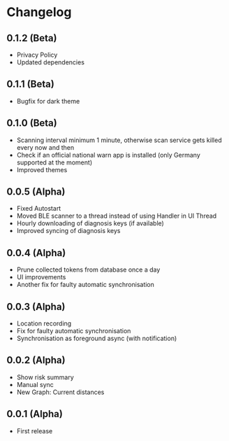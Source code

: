 # Changelog

## 0.1.2 (Beta)
* Privacy Policy
* Updated dependencies

## 0.1.1 (Beta)
* Bugfix for dark theme

## 0.1.0 (Beta)
* Scanning interval minimum 1 minute, otherwise scan service gets killed every now and then
* Check if an official national warn app is installed (only Germany supported at the moment)
* Improved themes

## 0.0.5 (Alpha)
* Fixed Autostart
* Moved BLE scanner to a thread instead of using Handler in UI Thread
* Hourly downloading of diagnosis keys (if available)
* Improved syncing of diagnosis keys

## 0.0.4 (Alpha)
* Prune collected tokens from database once a day
* UI improvements
* Another fix for faulty automatic synchronisation

## 0.0.3 (Alpha)
* Location recording
* Fix for faulty automatic synchronisation
* Synchronisation as foreground async (with notification)

## 0.0.2 (Alpha)
* Show risk summary
* Manual sync
* New Graph: Current distances

## 0.0.1 (Alpha)
* First release